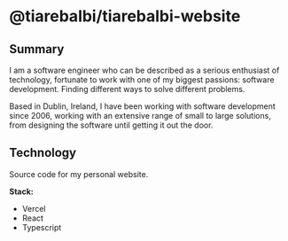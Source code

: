 # @tiarebalbi/tiarebalbi-website

<!-- BADGES here -->

## Summary

I am a software engineer who can be described as a serious enthusiast of technology, fortunate to work with one of my
biggest passions: software development. Finding different ways to solve different problems.

Based in Dublin, Ireland, I have been working with software development since 2006, working with an extensive range of
small to large solutions, from designing the software until getting it out the door.

## Technology

Source code for my personal website.

**Stack:**

- Vercel
- React
- Typescript
